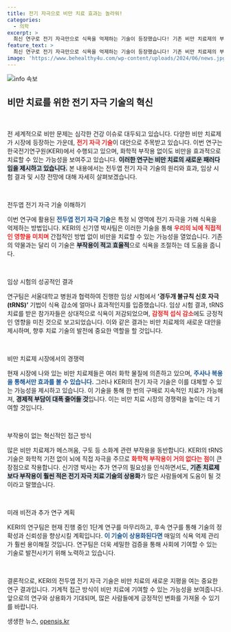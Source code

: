 ```yaml
---
title: 전기 자극으로 비만 치료 효과는 놀라워!
categories:
  - 의학
excerpt: >
  최신 연구로 전기 자극만으로 식욕을 억제하는 기술이 등장했습니다! 기존 비만 치료제의 부작용 없이 경제적으로도 부담을 줄일 수 있는 이 혁신적인 방법이 비만 치료의 새로운 장을 열 전망입니다.
feature_text: >
  최신 연구로 전기 자극만으로 식욕을 억제하는 기술이 등장했습니다! 기존 비만 치료제의 부작용 없이 경제적으로도 부담을 줄일 수 있는 이 혁신적인 방법이 비만 치료의 새로운 장을 열 전망입니다.
image: 'https://www.behealthy4u.com/wp-content/uploads/2024/06/news.jpg'
---
```


<p><img src="https://www.behealthy4u.com/wp-content/uploads/2024/06/news.jpg" alt="info 속보" /></p>

<h2 data-ke-size="size26">비만 치료를 위한 전기 자극 기술의 혁신</h2>

<p data-ke-size="size16">&nbsp;</p>

<p>전 세계적으로 비만 문제는 심각한 건강 이슈로 대두되고 있습니다. 다양한 비만 치료제가 시장에 등장하는 가운데, <b><span style="color: #ee2323;">전기 자극 기술</span></b>이 대안으로 주목받고 있습니다. 이번 연구는 한국전기연구원(KERI)에서 수행되고 있으며, 화학적 부작용 없이도 비만을 효과적으로 치료할 수 있는 가능성을 보여주고 있습니다. <b><span style="background-color: #21538527;">이러한 연구는 비만 치료의 새로운 패러다임을 제시하고 있습니다.</span></b> 본 내용에서는 전두엽 전기 자극 기술의 원리와 효과, 임상 시험 결과 및 시장 전망에 대해 자세히 살펴보겠습니다.</p>

<p data-ke-size="size16">&nbsp;</p>

<p>전두엽 전기 자극 기술 이해하기</p>

<p>이번 연구에 활용된 <b><span style="color: #1a5490;">전두엽 전기 자극 기술</span></b>은 특정 뇌 영역에 전기 자극을 가해 식욕을 억제하는 방법입니다. KERI의 신기영 박사팀은 이러한 기술을 통해 <b><span style="color: #ee2323;">우리의 뇌에 직접적인 영향을 미치며</span></b> 간접적인 방법 없이 비만을 치료할 수 있는 가능성을 열었습니다. 기존의 약물과는 달리 이 기술은 <b><span style="background-color: #21538527;">부작용이 적고 효율적</span></b>으로 식욕을 조절하는 데 도움을 줍니다.</p>

<p data-ke-size="size16">&nbsp;</p>

<p>임상 시험의 성공적인 결과</p>

<p>연구팀은 서울대학교 병원과 협력하여 진행한 임상 시험에서 <b><span style="1a5490;">‘경두개 불규칙 신호 자극(tRNS)’</span></b> 기법이 식욕 감소에 얼마나 효과적인지를 입증했습니다. 임상 시험 결과, tRNS 치료를 받은 참가자들은 상대적으로 식욕이 저감되었으며, <b><span style="color: #ee2323;">감정적 섭식 감소</span></b>에도 긍정적인 영향을 미친 것으로 보고되었습니다. 이와 같은 결과는 비만 치료제의 새로운 대안을 제시하며, 향후 치료 기술의 발전에 중요한 역할을 할 것입니다.</p>

<p data-ke-size="size16">&nbsp;</p>

<p>비만 치료제 시장에서의 경쟁력</p>

<p>현재 시장에 나와 있는 비만 치료제들은 여러 화학 물질에 의존하고 있으며, <b><span style="color: #1a5490;">주사나 복용을 통해서만 효과를 볼 수 있습니다.</span></b> 그러나 KERI의 전기 자극 기술은 이를 대체할 수 있는 가능성을 제시하고 있습니다. 이 기술을 통해 한 번의 구매로 지속적인 치료가 가능해져, <b><span style="background-color: #21538527;">경제적 부담이 대폭 줄어들 것</span></b>입니다. 이는 비만 치료 시장의 경쟁력을 높이는 데 기여할 것입니다.</p>

<p data-ke-size="size16">&nbsp;</p>

<p>부작용이 없는 혁신적인 접근 방식</p>

<p>많은 비만 치료제가 메스꺼움, 구토 등 소화계 관련 부작용을 동반합니다. KERI의 tRNS 기술은 화학적 기전 없이 뇌에 직접 자극을 주므로 <b><span style="color: #ee2323;">화학적 부작용이 거의 없다는 점</span></b>이 큰 장점으로 작용합니다. 신기영 박사는 추가 연구의 필요성을 인식하면서도, <b><span style="background-color: #21538527;">기존 치료제보다 부작용이 훨씬 적은 전기 자극 치료 기술의 상용화</span></b>가 많은 사람들에게 도움이 될 것이라고 말했습니다.</p>

<p data-ke-size="size16">&nbsp;</p>

<p>미래 비전과 추가 연구 계획</p>

<p>KERI의 연구팀은 현재 진행 중인 1단계 연구를 마무리하고, 후속 연구를 통해 기술의 정확성과 신뢰성을 향상시킬 계획입니다. <b><span style="color: #1a5490;">이 기술이 상용화된다면</span></b> 매일의 식욕 억제 관리가 훨씬 용이해질 것입니다. 연구팀은 더욱 세밀한 검증을 통해 사회에 기여할 수 있는 기술로 발전시키기 위해 노력하고 있습니다.</p>

<p data-ke-size="size16">&nbsp;</p>

<p>결론적으로, KERI의 전두엽 전기 자극 기술은 비만 치료의 새로운 지평을 여는 중요한 연구 결과입니다. 기계적 접근 방식이 비만 치료에 기여할 수 있는 가능성을 보여줍니다. 앞으로의 연구와 상용화가 기대되며, 많은 사람들에게 긍정적인 변화를 가져올 수 있기를 바랍니다.</p>
생생한 뉴스, <a href="https://opensis.kr" rel="dofollow">opensis.kr</a>


